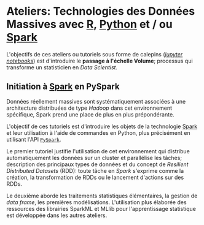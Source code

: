 # Ateliers: Technologies des Données Massives avec [R](https://cran.r-project.org/), [Python](https://www.python.org/) et / ou [Spark](href="http://spark.apache.org/)

L'objectifs de ces ateliers ou tutoriels sous forme de calepins ([*jupyter notebooks*](http://jupyter.org/)) est d'introduire le **passage à l'échelle Volume**; processus qui transforme un statisticien en *Data Scientist*. 


## Initiation à [Spark](href="http://spark.apache.org/) en PySpark


Données réellement massives sont systématiquement associées à une architecture distribuées de type *Hadoop* dans cet environnement spécifique, Spark prend une place de plus en plus prépondérante. 

L'objectif de ces tutoriels est d'introduire les objets de la technologie [Spark](https://spark.apache.org/) et leur utilisation à l'aide de commandes en Python, plus précisément en utilisant l'API  [`PySpark`](http://spark.apache.org/docs/latest/api/python/). 

Le premier tutoriel justifie l'utilisation de cet environnement qui distribue automatiquement les données sur un cluster et parallélise les tâches; description des principaux types de données et du concept de *Resilient Distributed Datasets* (RDD): toute tâche en *Spark* s'exprime comme la création, la transformation de RDDs ou le lancement d'actions sur des RDDs.

Le deuxième aborde les traitements statistiques élémentaires, la gestion de *data frame*, les premières modélisations. L'utilisation plus élaborée des ressources des librairies SparkML et MLlib pour l'apprentissage statistique est développée dans les autres ateliers. 
